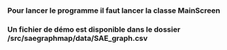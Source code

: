 ### Pour lancer le programme il faut lancer la classe MainScreen

### Un fichier de démo est disponible dans le dossier /src/saegraphmap/data/SAE_graph.csv
